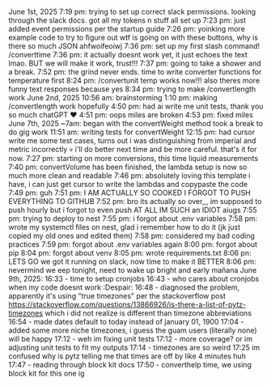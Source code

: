 June 1st, 2025
7:19 pm: trying to set up correct slack permissions. looking through the slack docs. got all my tokens n stuff all set up
7:23 pm: just added event permissions per the startup guide
7:26 pm: yoinking more example code to try to figure out wtf is going on with these buttons, why is there so much JSON ahfwoifeoiwj
7:36 pm: set up my first slash command! /converttime 
7:36 pm: it actually doesnt work yet, it just echoes the text lmao. BUT we will make it work, trust!!!
7:37 pm: going to take a shower and a break. 
7:52 pm: the grind never ends. time to write converter functions for temperature first
8:24 pm: /convertunit temp works now!!! also theres more funny text responses because yes
8:34 pm: trying to make /convertlength work
June 2nd, 2025
10:56 am: brainstorming
1:10 pm: making /convertlength work hopefully
4:50 pm: had ai write me unit tests, thank you so much chatGPT :heart:
4:51 pm: oops miles are broken
4:53 pm: fixed miles
June 7th, 2025
~7am: began with the convertWeight method
took a break to do gig work
11:51 am: writing tests for convertWeight
12:15 pm: had cursor write me some test cases, turns out i was distinguishing from imperial and metric incorrectly :skull: 
i'll do better next time and be more careful. that's it for now. 
7:27 pm: starting on more conversions, this time liquid measurements
7:40 pm: convertVolume has been finished, the lambda setup is now so much more clean and readable
7:46 pm: absolutely loving this template i have, i can just get cursor to write the lambdas and copypaste the code
7:49 pm: guh
7:51 pm: I AM ACTUALLY SO COOKED I FORGOT TO PUSH EVERYTHING TO GITHUB
7:52 pm: bro its actually so over,,, im supposed to push hourly but i forgot to even push AT ALL IM SUCH an IDIOT aiugs
7:55 pm: trying to deploy to nest
7:55 pm: i forgot about .env variables
7:58 pm: wrote my systemctl files on nest, glad i remember how to do it (jk just copied my old ones and edited them)
7:58 pm: considered my bad coding practices
7:59 pm: forgot about .env variables again
8:00 pm: forgot about pip
8:04 pm: forgot about venv
8:05 pm: wrote requirements.txt
8:06 pn: LETS GO we got it running on slack, now time to make it BETTER
8:06 pm: nevermind we eep tonight, need to wake up bright and early mañana
June 9th, 2025: 
16:33 - time to setup cronjobs
16:43 - who cares about cronjobs when my code doesnt work :Despair:
16:48 -  diagnosed the problem, apparently it's using "true timezones" per the stackoverflow post https://stackoverflow.com/questions/13866926/is-there-a-list-of-pytz-timezones which i did not realize is different than timezone abbreviations
16:54 - made dates default to today instead of january 01, 1900
17:04 - added some more niche timezones, i guess the guam users (literally none) will be happy
17:12 - weh im fixing unit tests
17:12 - more coverage? or im adjusting unit tests to fit my outputs 
17:14 - timezones are so weird
17:25 im confused why is pytz telling me that times are off by like 4 minutes huh
17:47 - reading through block kit docs
17:50 - converthelp time, we using block kit for this one ig
